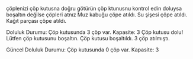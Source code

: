 çöplenizi çöp kutusna doğru götürün
çöp ktunusnu kontrol edin doluysa boşaltın değilse çöpleri atnız
Muz kabuğu çöpe atıldı.
Su şişesi çöpe atıldı.
Kağıt parçası çöpe atıldı.

Doluluk Durumu:
Çöp kutusunda 3 çöp var. Kapasite: 3
Çöp kutusu dolu! Lütfen çöp kutusunu boşaltın.
Çöp kutusu boşaltıldı. 3 çöp atılmıştı.

Güncel Doluluk Durumu:
Çöp kutusunda 0 çöp var. Kapasite: 3
